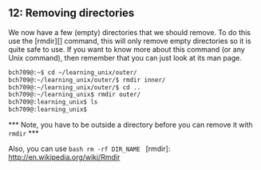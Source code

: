 ## 12: Removing directories

We now have a few (empty) directories that we should remove. To do this use the [rmdir][] command, this will only remove empty directories so it is quite safe to use. If you want to know more about this command (or any Unix command), then remember that you can just look at its man page.

```bash
bch709@:~$ cd ~/learning_unix/outer/
bch709@:~/learning_unix/outer/$ rmdir inner/
bch709@:~/learning_unix/outer/$ cd ..
bch709@:~/learning_unix$ rmdir outer/
bch709@:learning_unix$ ls
bch709@:learning_unix$
```

*** Note, you have to be outside a directory before you can remove it with `rmdir` ***

Also, you can use ```bash rm -rf DIR_NAME ```
[rmdir]: http://en.wikipedia.org/wiki/Rmdir
